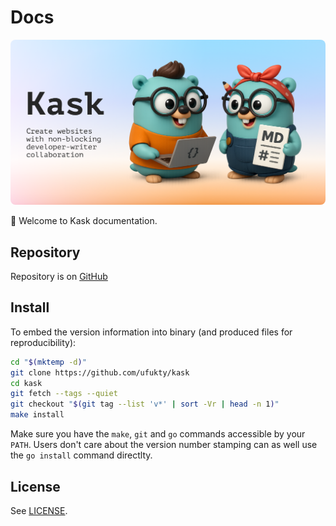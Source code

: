 # Docs

<img src=".assets/card-og.png" style="width:min(100%, 640px);border-radius:8px">

👋 Welcome to Kask documentation.

## Repository

Repository is on [GitHub](https://github.com/ufukty/kask)

## Install

To embed the version information into binary (and produced files for reproducibility):

```sh
cd "$(mktemp -d)"
git clone https://github.com/ufukty/kask
cd kask
git fetch --tags --quiet
git checkout "$(git tag --list 'v*' | sort -Vr | head -n 1)"
make install
```

Make sure you have the `make`, `git` and `go` commands accessible by your `PATH`. Users don't care about the version number stamping can as well use the `go install` command directlty.

## License

See [LICENSE](https://github.com/ufukty/kask/blob/main/LICENSE).
